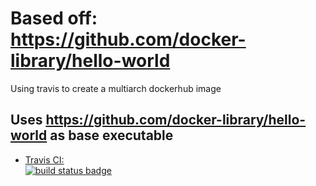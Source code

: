 # Based off: https://github.com/docker-library/hello-world

Using travis to create a multiarch dockerhub image

Uses https://github.com/docker-library/hello-world as base executable
---

-	[Travis CI:  
	![build status badge](https://img.shields.io/travis/grooverdan/hello-world/master.svg)](https://travis-ci.org/grooverdan/hello-world/branches)

